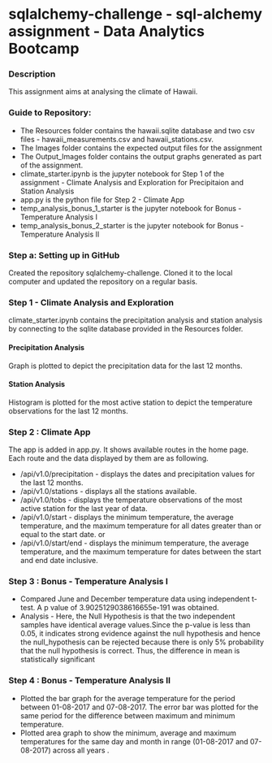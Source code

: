 # sqlalchemy-challenge - sql-alchemy assignment - Data Analytics Bootcamp

### Description
This assignment aims at analysing the climate of Hawaii.

### Guide to Repository:
* The Resources folder contains the hawaii.sqlite database and two csv files - hawaii_measurements.csv and hawaii_stations.csv.
* The Images folder contains the expected output files for the assignment
* The Output_Images folder contains the output graphs generated as part of the assignment.
* climate_starter.ipynb is the jupyter notebook for Step 1 of the assignment -  Climate Analysis and Exploration for Precipitaion and Station Analysis
* app.py is the python file for Step 2 - Climate App
* temp_analysis_bonus_1_starter is the jupyter notebook for Bonus - Temperature Analysis I
* temp_analysis_bonus_2_starter is the jupyter notebook for Bonus - Temperature Analysis II

### Step a: Setting up in GitHub
Created the repository sqlalchemy-challenge. Cloned it to the local computer and updated the repository on a regular basis.

### Step 1 - Climate Analysis and Exploration
climate_starter.ipynb contains the precipitation analysis and station analysis by connecting to the sqlite database provided in the Resources folder.

#### Precipitation Analysis
Graph is plotted to depict the precipitation data for the last 12 months.

#### Station Analysis
Histogram is plotted for the most active station to depict the temperature observations for the last 12 months.

### Step 2 : Climate App
The app is added in app.py. It shows available routes in the home page.
Each route and the data displayed by them are as following.
* /api/v1.0/precipitation - displays the dates and precipitation values for the last 12 months.
* /api/v1.0/stations - displays all the stations available.
* /api/v1.0/tobs - displays the temperature observations of the most active station for the last year of data.
* /api/v1.0/start - displays the minimum temperature, the average temperature, and the maximum temperature for all dates greater than or equal to the start date.
or
* /api/v1.0/start/end - displays the minimum temperature, the average temperature, and the maximum temperature for dates between the start and end date inclusive.

### Step 3 : Bonus - Temperature Analysis I
* Compared June and December temperature data using independent t-test. A p value of 3.9025129038616655e-191 was obtained.
* Analysis - Here, the Null Hypothesis is that the two independent samples have identical average values.Since the p-value is less than 0.05, it indicates strong evidence against the null hypothesis and hence the null_hypothesis can be rejected because there is only 5% probability that the null hypothesis is correct. Thus, the difference in mean is statistically significant

### Step 4 : Bonus - Temperature Analysis II
* Plotted the bar graph for the average temperature for the period between 01-08-2017 and 07-08-2017. The error bar was plotted for the same period for the difference between maximum and minimum temperature.
* Plotted area graph to show the minimum, average and maximum temperatures for the same day and month in range (01-08-2017 and 07-08-2017) across all years .
